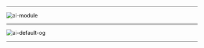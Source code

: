 --------------------------------------------------------------------------------------------------------------------------------------------

![ai-module](https://github.com/user-attachments/assets/f7e611f8-8593-4ec0-9a28-76b37e63bab6)

-------------------------------------------------------------------------------------------------------------------------------------------

![ai-default-og](https://github.com/user-attachments/assets/94901550-3e0b-4f4e-b418-9a4a19d48130)

-----------------------------------------------------------------------------------------------------------------------------------------
